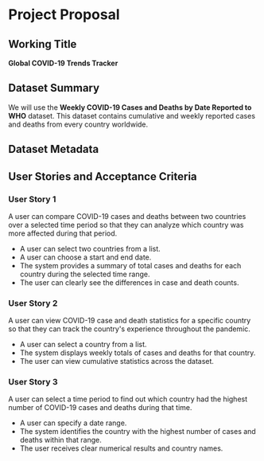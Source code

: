 # Project Proposal

## Working Title
**Global COVID-19 Trends Tracker**

## Dataset Summary
We will use the **Weekly COVID-19 Cases and Deaths by Date Reported to WHO** dataset. This dataset contains cumulative and weekly reported cases and deaths from every country worldwide.

## Dataset Metadata


## User Stories and Acceptance Criteria

### User Story 1
A user can compare COVID-19 cases and deaths between two countries over a selected time period so that they can analyze which country was more affected during that period.

- A user can select two countries from a list.
- A user can choose a start and end date.
- The system provides a summary of total cases and deaths for each country during the selected time range.
- The user can clearly see the differences in case and death counts.



### User Story 2
A user can view COVID-19 case and death statistics for a specific country so that they can track the country's experience throughout the pandemic.

- A user can select a country from a list.
- The system displays weekly totals of cases and deaths for that country.
- The user can view cumulative statistics across the dataset.


### User Story 3
A user can select a time period to find out which country had the highest number of COVID-19 cases and deaths during that time.

- A user can specify a date range.
- The system identifies the country with the highest number of cases and deaths within that range.
- The user receives clear numerical results and country names.


